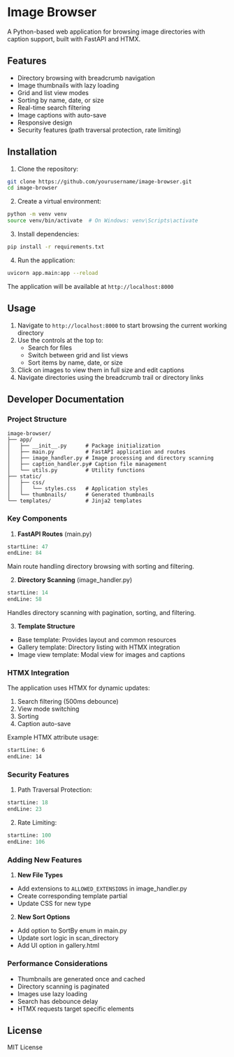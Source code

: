 # Image Browser

A Python-based web application for browsing image directories with caption support, built with FastAPI and HTMX.

## Features

- Directory browsing with breadcrumb navigation
- Image thumbnails with lazy loading
- Grid and list view modes
- Sorting by name, date, or size
- Real-time search filtering
- Image captions with auto-save
- Responsive design
- Security features (path traversal protection, rate limiting)

## Installation

1. Clone the repository:
```bash
git clone https://github.com/yourusername/image-browser.git
cd image-browser
```

2. Create a virtual environment:
```bash
python -m venv venv
source venv/bin/activate  # On Windows: venv\Scripts\activate
```

3. Install dependencies:
```bash
pip install -r requirements.txt
```

4. Run the application:
```bash
uvicorn app.main:app --reload
```

The application will be available at `http://localhost:8000`

## Usage

1. Navigate to `http://localhost:8000` to start browsing the current working directory
2. Use the controls at the top to:
   - Search for files
   - Switch between grid and list views
   - Sort items by name, date, or size
3. Click on images to view them in full size and edit captions
4. Navigate directories using the breadcrumb trail or directory links

## Developer Documentation

### Project Structure

```
image-browser/
├── app/
│   ├── __init__.py      # Package initialization
│   ├── main.py          # FastAPI application and routes
│   ├── image_handler.py # Image processing and directory scanning
│   ├── caption_handler.py# Caption file management
│   └── utils.py         # Utility functions
├── static/
│   ├── css/
│   │   └── styles.css   # Application styles
│   └── thumbnails/      # Generated thumbnails
└── templates/           # Jinja2 templates
```

### Key Components

1. **FastAPI Routes** (main.py)
```python:app/main.py
startLine: 47
endLine: 84
```
Main route handling directory browsing with sorting and filtering.

2. **Directory Scanning** (image_handler.py)
```python:app/image_handler.py
startLine: 14
endLine: 58
```
Handles directory scanning with pagination, sorting, and filtering.

3. **Template Structure**
- Base template: Provides layout and common resources
- Gallery template: Directory listing with HTMX integration
- Image view template: Modal view for images and captions

### HTMX Integration

The application uses HTMX for dynamic updates:
1. Search filtering (500ms debounce)
2. View mode switching
3. Sorting
4. Caption auto-save

Example HTMX attribute usage:
```html:templates/gallery.html
startLine: 6
endLine: 14
```

### Security Features

1. Path Traversal Protection:
```python:app/utils.py
startLine: 18
endLine: 23
```

2. Rate Limiting:
```python:app/main.py
startLine: 100
endLine: 106
```

### Adding New Features

1. **New File Types**
- Add extensions to `ALLOWED_EXTENSIONS` in image_handler.py
- Create corresponding template partial
- Update CSS for new type

2. **New Sort Options**
- Add option to SortBy enum in main.py
- Update sort logic in scan_directory
- Add UI option in gallery.html

### Performance Considerations

- Thumbnails are generated once and cached
- Directory scanning is paginated
- Images use lazy loading
- Search has debounce delay
- HTMX requests target specific elements

## License

MIT License